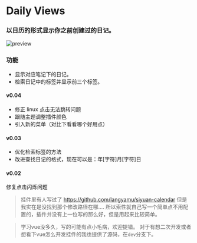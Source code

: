 # Daily Views

### 以日历的形式显示你之前创建过的日记。
![preview](https://raw.githubusercontent.com/fatevase/SiYuanDailyViews/main/preview.png)

### 功能
* 显示对应笔记下的日记。
* 检索日记中的标签并显示前三个标签。


#### v0.04
* 修正 linux 点击无法跳转问题
* 跟随主题调整插件颜色
* 引入新的菜单（对比下看看哪个好用点）

#### v0.03
* 优化检索标签的方法
* 改进查找日记的格式，现在可以是：年[字符]月[字符]日

#### v0.02
修复点击闪烁问题

> 挂件里有人写过了 https://github.com/langyamu/siyuan-calendar
> 但是我实在是没找到那个修改路径在哪....
> 所以索性就自己写一个简单点不用配置的，插件并没有上一位写的那么好，但是用起来比较简单。

> 学习vue没多久，写的可能有点小毛病，欢迎提错。
> 对于有想二次开发或者想看下vue怎么开发挂件的我也提供了源码，在`dev`分支下。

